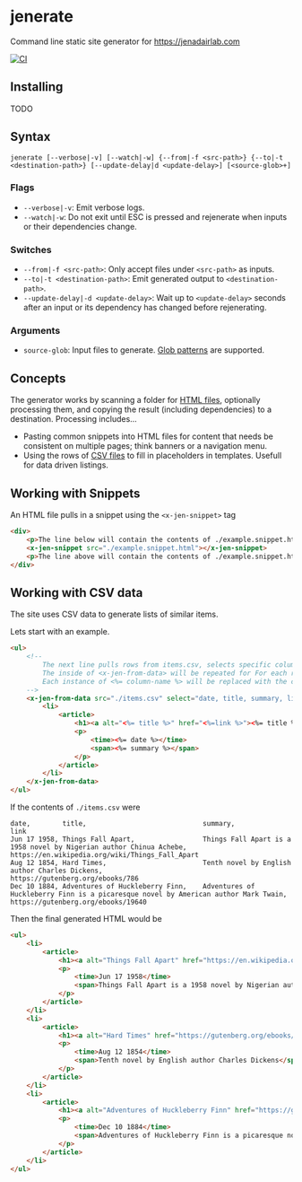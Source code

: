 # jenerate

Command line static site generator for https://jenadairlab.com

[![CI](https://github.com/ifeanyiecheruo/jenerate/actions/workflows/ci.yaml/badge.svg)](https://github.com/ifeanyiecheruo/jenerate/actions/workflows/ci.yaml)

## Installing

TODO

## Syntax

`jenerate [--verbose|-v] [--watch|-w] {--from|-f <src-path>} {--to|-t <destination-path>} [--update-delay|d <update-delay>] [<source-glob>+]`

### Flags

- `--verbose|-v`: Emit verbose logs.
- `--watch|-w`: Do not exit until ESC is pressed and rejenerate when inputs or their dependencies change.

### Switches

- `--from|-f <src-path>`: Only accept files under `<src-path>` as inputs.
- `--to|-t <destination-path>`: Emit generated output to `<destination-path>`.
- `--update-delay|-d <update-delay>`: Wait up to `<update-delay>` seconds after an input or its dependency has changed before rejenerating.

### Arguments

- `source-glob`: Input files to generate. [Glob patterns](https://www.google.com/search?q=glob+pattern+syntax+and+examples) are supported.

## Concepts

The generator works by scanning a folder for [HTML files](https://en.wikipedia.org/wiki/HTML), optionally processing them, and copying the result (including dependencies) to a destination.
Processing includes...

- Pasting common snippets into HTML files for content that needs be consistent on multiple pages; think banners or a navigation menu.
- Using the rows of [CSV files](https://en.wikipedia.org/wiki/Comma-separated_values) to fill in placeholders in templates. Usefull for data driven listings.

## Working with Snippets

An HTML file pulls in a snippet using the `<x-jen-snippet>` tag

```html
<div>
    <p>The line below will contain the contents of ./example.snippet.html after building</p>
    <x-jen-snippet src="./example.snippet.html"></x-jen-snippet>
    <p>The line above will contain the contents of ./example.snippet.html after building</p>
</div>
```

## Working with CSV data

The site uses CSV data to generate lists of similar items.

Lets start with an example.

```html
<ul>
    <!-- 
        The next line pulls rows from items.csv, selects specific columns.
        The inside of <x-jen-from-data> will be repeated for For each row in items.csv
        Each instance of <%= column-name %> will be replaced with the corresponding row
    -->
    <x-jen-from-data src="./items.csv" select="date, title, summary, link">
        <li>
            <article>
                <h1><a alt="<%= title %>" href="<%=link %>"><%= title %></a></h1>
                <p>
                    <time><%= date %></time>
                    <span><%= summary %></span>
                </p>
            </article>
        </li>
    </x-jen-from-data>
</ul>
```

If the contents of `./items.csv` were

```csv
date,        title,                             summary,                                                                            link
Jun 17 1958, Things Fall Apart,                 Things Fall Apart is a 1958 novel by Nigerian author Chinua Achebe,                 https://en.wikipedia.org/wiki/Things_Fall_Apart
Aug 12 1854, Hard Times,                        Tenth novel by English author Charles Dickens,                                      https://gutenberg.org/ebooks/786
Dec 10 1884, Adventures of Huckleberry Finn,    Adventures of Huckleberry Finn is a picaresque novel by American author Mark Twain, https://gutenberg.org/ebooks/19640
```

Then the final generated HTML would be

```html
<ul>
    <li>
        <article>
            <h1><a alt="Things Fall Apart" href="https://en.wikipedia.org/wiki/Things_Fall_Apart">Things Fall Apart</a></h1>
            <p>
                <time>Jun 17 1958</time>
                <span>Things Fall Apart is a 1958 novel by Nigerian author Chinua Achebe</span>
            </p>
        </article>
    </li>
    <li>
        <article>
            <h1><a alt="Hard Times" href="https://gutenberg.org/ebooks/786">Hard Times</a></h1>
            <p>
                <time>Aug 12 1854</time>
                <span>Tenth novel by English author Charles Dickens</span>
            </p>
        </article>
    </li>
    <li>
        <article>
            <h1><a alt="Adventures of Huckleberry Finn" href="https://gutenberg.org/ebooks/19640">Adventures of Huckleberry Finn</a></h1>
            <p>
                <time>Dec 10 1884</time>
                <span>Adventures of Huckleberry Finn is a picaresque novel by American author Mark Twain</span>
            </p>
        </article>
    </li>
</ul>
```
